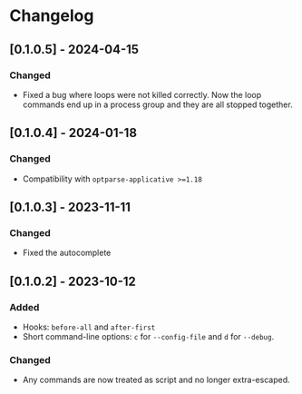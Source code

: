 # Changelog

## [0.1.0.5] - 2024-04-15

### Changed

* Fixed a bug where loops were not killed correctly.
  Now the loop commands end up in a process group and they are all stopped
  together.

## [0.1.0.4] - 2024-01-18

### Changed

* Compatibility with `optparse-applicative >=1.18`


## [0.1.0.3] - 2023-11-11

### Changed

* Fixed the autocomplete


## [0.1.0.2] - 2023-10-12

### Added

* Hooks: `before-all` and `after-first`
* Short command-line options: `c` for `--config-file` and `d` for `--debug`.

### Changed

* Any commands are now treated as script and no longer extra-escaped.
